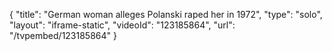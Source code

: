 {
    "title": "German woman alleges Polanski raped her in 1972",
    "type": "solo",
    "layout": "iframe-static",
    "videoId": "123185864",
    "url": "\/tvpembed\/123185864"
}